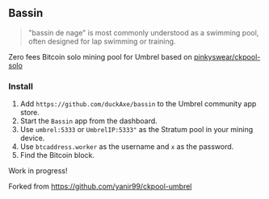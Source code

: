 ## Bassin

> "bassin de nage" is most commonly understood as a swimming pool, often designed for lap swimming or training.

Zero fees Bitcoin solo mining pool for Umbrel based on [pinkyswear/ckpool-solo](https://hub.docker.com/r/pinkyswear/ckpool-solo)

### Install

1. Add `https://github.com/duckAxe/bassin` to the Umbrel community app store.
2. Start the `Bassin` app from the dashboard.
3. Use `umbrel:5333` or `UmbrelIP:5333"` as the Stratum pool in your mining device.
4. Use `btcaddress.worker` as the username and `x` as the password.
5. Find the Bitcoin block.

Work in progress!

Forked from https://github.com/yanir99/ckpool-umbrel